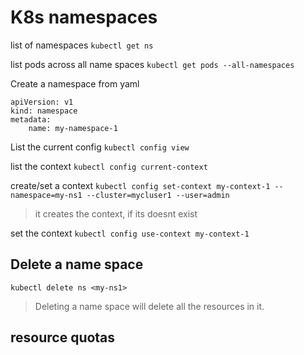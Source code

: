 # K8s namespaces

list of namespaces
`kubectl get ns`

list pods across all name spaces
`kubectl get pods --all-namespaces`

Create a namespace from yaml
```
apiVersion: v1
kind: namespace
metadata:
    name: my-namespace-1
```

List the current config
`kubectl config view`

list the context
`kubectl config current-context`

create/set a context
`kubectl config set-context my-context-1 --namespace=my-ns1 --cluster=mycluser1 --user=admin`
> it creates the context, if its doesnt exist

set the context
`kubectl config use-context my-context-1`

## Delete a name space
`kubectl delete ns <my-ns1>`
> Deleting a name space will delete all the resources in it.

## resource quotas